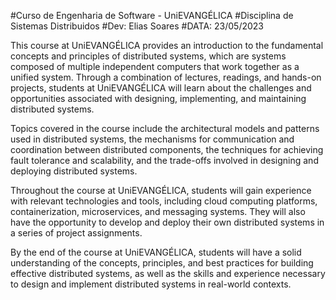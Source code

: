 #Curso de Engenharia de Software - UniEVANGÉLICA 
#Disciplina de Sistemas Distribuidos 
#Dev: Elias Soares
#DATA: 23/05/2023  

This course at UniEVANGÉLICA provides an introduction to the fundamental concepts and principles of distributed systems, which are systems composed of multiple independent computers that work together as a unified system. Through a combination of lectures, readings, and hands-on projects, students at UniEVANGÉLICA will learn about the challenges and opportunities associated with designing, implementing, and maintaining distributed systems.

Topics covered in the course include the architectural models and patterns used in distributed systems, the mechanisms for communication and coordination between distributed components, the techniques for achieving fault tolerance and scalability, and the trade-offs involved in designing and deploying distributed systems.

Throughout the course at UniEVANGÉLICA, students will gain experience with relevant technologies and tools, including cloud computing platforms, containerization, microservices, and messaging systems. They will also have the opportunity to develop and deploy their own distributed systems in a series of project assignments.

By the end of the course at UniEVANGÉLICA, students will have a solid understanding of the concepts, principles, and best practices for building effective distributed systems, as well as the skills and experience necessary to design and implement distributed systems in real-world contexts.